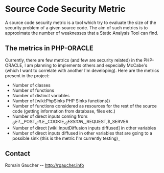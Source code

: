 # Source Code Security Metric #
A source code security metric is a tool which try to evaluate the size of the security problem of a given source code. The aim of such metrics is to approximate the number of weaknesses that a Static Analysis Tool can find.

## The metrics in PHP-ORACLE ##
Currently, there are few metrics (and few are security related) in the PHP-ORACLE, I am planning to implements others and especially McCabe's (which I want to correlate with another I'm developing). Here are the metrics present in the project:
  * Number of classes
  * Number of functions
  * Number of distinct variables
  * Number of [wiki:PhpSinks PHP Sinks functions])
  * Number of functions considered as resources for the rest of the source code (getting information from database, files etc.)
  * Number of direct inputs coming from:	$_GET,$_POST,$_FILE,$_COOKIE,$_SESSION,$_REQUEST,$_SERVER
  * Number of direct [wiki:InputDiffusion inputs diffused] in other variables
  * Number of direct inputs diffused in other variables that are going to a possible sink (this is the metric I'm currently testing)_

## Contact ##
Romain Gaucher -- http://rgaucher.info